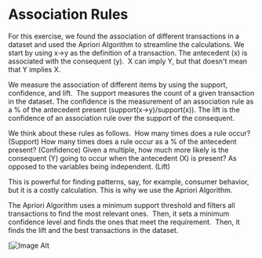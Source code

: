 # Association Rules

For this exercise, we found the association of different transactions in a dataset and used the Apriori Algorithm to streamline the calculations.
We start by using x->y as the definition of a transaction. The antecedent (x) is associated with the consequent (y). 
X can imply Y, but that doesn't mean that Y implies X.

We measure the association of different items by using the support, confidence, and lift. 
The support measures the count of a given transaction in the dataset.
The confidence is the measurement of an association rule as a % of the antecedent present (support(x->y)/support(x)).
The lift is the confidence of an association rule over the support of the consequent.

We think about these rules as follows. 
How many times does a rule occur? (Support)
How many times does a rule occur as a % of the antecedent present? (Confidence)
Given a multiple, how much more likely is the consequent (Y) going to occur when the antecedent (X) is present? As opposed to the variables being independent. (Lift)

This is powerful for finding patterns, say, for example, consumer behavior, but it is a costly calculation. This is why we use the Apriori Algorithm.

The Apriori Algorithm uses a minimum support threshold and filters all transactions to find the most relevant ones. 
Then, it sets a minimum confidence level and finds the ones that meet the requirement. 
Then, it finds the lift and the best transactions in the dataset.

[![Image Alt](https://github.com/aarern/descriptive-predictive-analytics/blob/67568aa572f898a83716c37119c1d45e84ee3cd2/Descriptive%20Analytics/Association/images/asc1.jpg)
